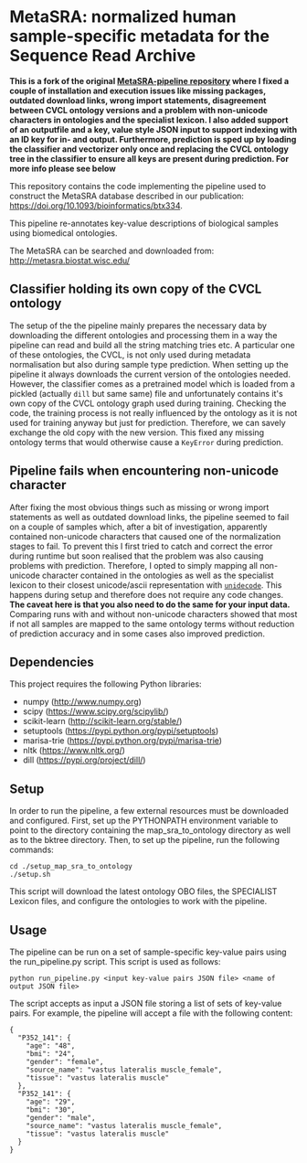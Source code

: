# MetaSRA: normalized human sample-specific metadata for the Sequence Read Archive

**This is a fork of the original [MetaSRA-pipeline repository](https://github.com/deweylab/MetaSRA-pipeline) where I fixed a couple of installation and execution issues like missing packages, outdated download links, wrong import statements, disagreement between CVCL ontology versions and a problem with non-unicode characters in ontologies and the specialist lexicon. I also added support of an outputfile and a key, value style JSON input to support indexing with an ID key for in- and output. Furthermore, prediction is sped up by loading the classifier and vectorizer only once and replacing the CVCL ontology tree in the classifier to ensure all keys are present during prediction. For more info please see below**

This repository contains the code implementing the pipeline used to construct the MetaSRA database described in our publication: https://doi.org/10.1093/bioinformatics/btx334.

This pipeline re-annotates key-value descriptions of biological samples using biomedical ontologies.

The MetaSRA can be searched and downloaded from: http://metasra.biostat.wisc.edu/

## Classifier holding its own copy of the CVCL ontology

The setup of the the pipeline mainly prepares the necessary data by downloading the different ontologies and processing them in a way the pipeline can read and build all the string matching tries etc. A particular one of these ontologies, the CVCL, is not only used during metadata normalisation but also during sample type prediction. When setting up the pipeline it always downloads the current version of the ontologies needed. However, the classifier comes as a pretrained model which is loaded from a pickled (actually `dill` but same same) file and unfortunately contains it's own copy of the CVCL ontology graph used during training. Checking the code, the training process is not really influenced by the ontology as it is not used for training anyway but just for prediction. Therefore, we can savely exchange the old copy with the new version. This fixed any missing ontology terms that would otherwise cause a `KeyError` during prediction.

## Pipeline fails when encountering non-unicode character

After fixing the most obvious things such as missing or wrong import statements as well as outdated download links, the pipeline seemed to fail
on a couple of samples which, after a bit of investigation, apparently contained non-unicode characters that caused one of the normalization stages
to fail. To prevent this I first tried to catch and correct the error during runtime but soon realised that the problem was also causing problems
with prediction. Therefore, I opted to simply mapping all non-unicode character contained in the ontologies as well as the specialist lexicon to their
closest unicode/ascii representation with [`unidecode`](https://pypi.org/project/Unidecode/). This happens during setup and therefore does not require
any code changes. **The caveat here is that you also need to do the same for your input data.** Comparing runs with and without non-unicode characters showed that most if not all samples are mapped to the same ontology terms without reduction of prediction accuracy and in some cases also improved prediction.

## Dependencies

This project requires the following Python libraries:
- numpy (http://www.numpy.org)
- scipy (https://www.scipy.org/scipylib/)
- scikit-learn (http://scikit-learn.org/stable/)
- setuptools (https://pypi.python.org/pypi/setuptools)
- marisa-trie (https://pypi.python.org/pypi/marisa-trie)
- nltk (https://www.nltk.org/)
- dill (https://pypi.org/project/dill/)

## Setup

In order to run the pipeline, a few external resources must be downloaded and configured.  First, set up the PYTHONPATH environment variable to point to the directory containing the map_sra_to_ontology directory as well as to the bktree directory.  Then, to set up the pipeline, run the following commands:
  
    cd ./setup_map_sra_to_ontology
    ./setup.sh

This script will download the latest ontology OBO files, the SPECIALIST Lexicon files, and configure the ontologies to work with the pipeline.

## Usage

The pipeline can be run on a set of sample-specific key-value pairs
using the run_pipeline.py script. This script is used as follows:

    python run_pipeline.py <input key-value pairs JSON file> <name of output JSON file>

The script accepts as input a JSON file storing a list of sets of key-value pairs.
For example, the pipeline will accept a file with the following content:

    {
      "P352_141": {   
        "age": "48",
        "bmi": "24",
        "gender": "female",
        "source_name": "vastus lateralis muscle_female",
        "tissue": "vastus lateralis muscle"
      },
      "P352_141": {   
        "age": "29",
        "bmi": "30",
        "gender": "male",
        "source_name": "vastus lateralis muscle_female",
        "tissue": "vastus lateralis muscle"
      }
    }
